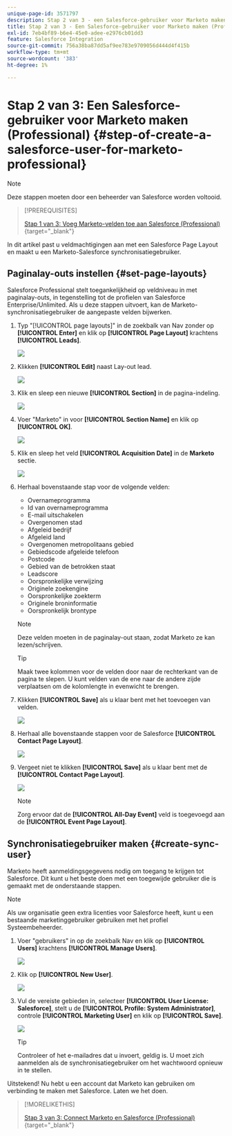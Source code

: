 ```yaml
---
unique-page-id: 3571797
description: Stap 2 van 3 - een Salesforce-gebruiker voor Marketo maken (Professional) - Marketo Docs - Productdocumentatie
title: Stap 2 van 3 - Een Salesforce-gebruiker voor Marketo maken (Professional)
exl-id: 7eb4bf89-b6e4-45e0-adee-e2976cb01dd3
feature: Salesforce Integration
source-git-commit: 756a38ba87dd5af9ee783e9709056d444d4f415b
workflow-type: tm+mt
source-wordcount: '383'
ht-degree: 1%

---
```


# Stap 2 van 3: Een Salesforce-gebruiker voor Marketo maken (Professional) {#step-of-create-a-salesforce-user-for-marketo-professional}

>[!NOTE]
>
>Deze stappen moeten door een beheerder van Salesforce worden voltooid.

>[!PREREQUISITES]
>
>[Stap 1 van 3: Voeg Marketo-velden toe aan Salesforce (Professional)](/help/marketo/product-docs/crm-sync/salesforce-sync/setup/professional-edition/step-1-of-3-add-marketo-fields-to-salesforce-professional.md){target="_blank"}

In dit artikel past u veldmachtigingen aan met een Salesforce Page Layout en maakt u een Marketo-Salesforce synchronisatiegebruiker.

## Paginalay-outs instellen {#set-page-layouts}

Salesforce Professional stelt toegankelijkheid op veldniveau in met paginalay-outs, in tegenstelling tot de profielen van Salesforce Enterprise/Unlimited. Als u deze stappen uitvoert, kan de Marketo-synchronisatiegebruiker de aangepaste velden bijwerken.

1. Typ &quot;[!UICONTROL page layouts]&quot; in de zoekbalk van Nav zonder op **[!UICONTROL Enter]** en klik op **[!UICONTROL Page Layout]** krachtens **[!UICONTROL Leads]**.

   ![](assets/image2016-2-26-12-3a58-3a32.png)

1. Klikken **[!UICONTROL Edit]** naast Lay-out lead.

   ![](assets/image2016-2-26-13-3a2-3a46.png)

1. Klik en sleep een nieuwe **[!UICONTROL Section]** in de pagina-indeling.

   ![](assets/image2014-12-9-12-3a56-3a40.png)

1. Voer &quot;Marketo&quot; in voor **[!UICONTROL Section Name]** en klik op **[!UICONTROL OK]**.

   ![](assets/image2014-12-9-12-3a56-3a52.png)

1. Klik en sleep het veld **[!UICONTROL Acquisition Date]** in de **Marketo** sectie.

   ![](assets/image2014-12-9-12-3a57-3a0.png)

1. Herhaal bovenstaande stap voor de volgende velden:

   * Overnameprogramma
   * Id van overnameprogramma
   * E-mail uitschakelen
   * Overgenomen stad
   * Afgeleid bedrijf
   * Afgeleid land
   * Overgenomen metropolitaans gebied
   * Gebiedscode afgeleide telefoon
   * Postcode
   * Gebied van de betrokken staat
   * Leadscore
   * Oorspronkelijke verwijzing
   * Originele zoekengine
   * Oorspronkelijke zoekterm
   * Originele broninformatie
   * Oorspronkelijk brontype

   >[!NOTE]
   >
   >Deze velden moeten in de paginalay-out staan, zodat Marketo ze kan lezen/schrijven.

   >[!TIP]
   >
   >Maak twee kolommen voor de velden door naar de rechterkant van de pagina te slepen. U kunt velden van de ene naar de andere zijde verplaatsen om de kolomlengte in evenwicht te brengen.

1. Klikken **[!UICONTROL Save]** als u klaar bent met het toevoegen van velden.

   ![](assets/image2014-12-9-12-3a57-3a10.png)

1. Herhaal alle bovenstaande stappen voor de Salesforce **[!UICONTROL Contact Page Layout]**.

   ![](assets/image2016-2-26-13-3a10-3a1.png)

1. Vergeet niet te klikken **[!UICONTROL Save]** als u klaar bent met de **[!UICONTROL Contact Page Layout]**.

   ![](assets/image2014-12-9-12-3a57-3a30.png)

   >[!NOTE]
   >
   >Zorg ervoor dat de **[!UICONTROL All-Day Event]** veld is toegevoegd aan de **[!UICONTROL Event Page Layout]**.

## Synchronisatiegebruiker maken {#create-sync-user}

Marketo heeft aanmeldingsgegevens nodig om toegang te krijgen tot Salesforce. Dit kunt u het beste doen met een toegewijde gebruiker die is gemaakt met de onderstaande stappen.

>[!NOTE]
>
>Als uw organisatie geen extra licenties voor Salesforce heeft, kunt u een bestaande marketinggebruiker gebruiken met het profiel Systeembeheerder.

1. Voer &quot;gebruikers&quot; in op de zoekbalk Nav en klik op **[!UICONTROL Users]** krachtens **[!UICONTROL Manage Users]**.

   ![](assets/image2014-12-9-12-3a57-3a42.png)

1. Klik op **[!UICONTROL New User]**.

   ![](assets/image2014-12-9-12-3a58-3a1.png)

1. Vul de vereiste gebieden in, selecteer **[!UICONTROL User License: Salesforce]**, stelt u de **[!UICONTROL Profile: System Administrator]**, controle **[!UICONTROL Marketing User]** en klik op **[!UICONTROL Save]**.

   ![](assets/image2014-12-9-12-3a58-3a11.png)

   >[!TIP]
   >
   >Controleer of het e-mailadres dat u invoert, geldig is. U moet zich aanmelden als de synchronisatiegebruiker om het wachtwoord opnieuw in te stellen.

Uitstekend! Nu hebt u een account dat Marketo kan gebruiken om verbinding te maken met Salesforce. Laten we het doen.

>[!MORELIKETHIS]
>
>[Stap 3 van 3: Connect Marketo en Salesforce (Professional)](/help/marketo/product-docs/crm-sync/salesforce-sync/setup/professional-edition/step-3-of-3-connect-marketo-and-salesforce-professional.md){target="_blank"}
